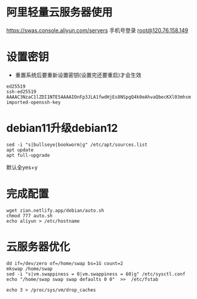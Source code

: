 # 阿里轻量云服务器使用

https://swas.console.aliyun.com/servers
手机号登录
root@120.76.158.149

# 设置密钥
* 重置系统后要重新设置密钥(设置完还要重启)才会生效
```
ed25519
ssh-ed25519 AAAAC3NzaC1lZDI1NTE5AAAAIOnFp3JLA1fwdHjEs8NSpgQ4k0eAhvaQbecKXl03mhsm imported-openssh-key
```

# debian11升级debian12
```
sed -i "s|bullseye|bookworm|g" /etc/apt/sources.list
apt update
apt full-upgrade
```
默认全yes+y

# 完成配置
```
wget zian.netlify.app/debian/auto.sh
chmod 777 auto.sh
echo aliyun > /etc/hostname
```

# 云服务器优化
```
dd if=/dev/zero of=/home/swap bs=1G count=2
mkswap /home/swap
sed -i "s|vm.swappiness = 0|vm.swappiness = 60|g" /etc/sysctl.conf
echo "/home/swap swap swap defaults 0 0"  >>  /etc/fstab

echo 3 > /proc/sys/vm/drop_caches
```